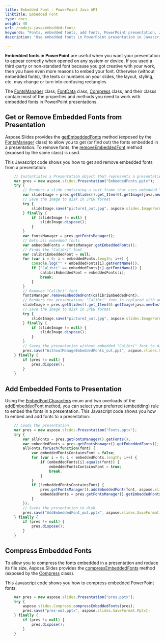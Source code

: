 ```yaml
---
title: Embedded Font - PowerPoint Java API
linktitle: Embedded Font
type: docs
weight: 40
url: /nodejs-java/embedded-font/
keywords: "Fonts, embedded fonts, add fonts, PowerPoint presentation, Java, Aspose.Slides for Node.js via Java"
description: "Use embedded fonts in PowerPoint presentation in Javascript"

---
```


**Embedded fonts in PowerPoint** are useful when you want your presentation to appear correctly when opened on any system or device. If you used a third-party or non-standard font because you got creative with your work, then you have even more reasons to embed your font. Otherwise (without embedded fonts), the texts or numbers on your slides, the layout, styling, etc. may change or turn into confusing rectangles. 

The [FontsManager](https://reference.aspose.com/slides/nodejs-java/aspose.slides/FontsManager) class, [FontData](https://reference.aspose.com/slides/nodejs-java/aspose.slides/fontdata/) class, [Compress](https://reference.aspose.com/slides/nodejs-java/aspose.slides/compress/) class, and their classs contain most of the properties and methods you need to work with embedded fonts in PowerPoint presentations.

## **Get or Remove Embedded Fonts from Presentation**

Aspose.Slides provides the [getEmbeddedFonts](https://reference.aspose.com/slides/nodejs-java/aspose.slides/fontsmanager/#getEmbeddedFonts--) method (exposed by the [FontsManager](https://reference.aspose.com/slides/nodejs-java/aspose.slides/FontsManager) class) to allow you to get (or find out) the fonts embedded in a presentation. To remove fonts, the [removeEmbeddedFont](https://reference.aspose.com/slides/nodejs-java/aspose.slides/fontsmanager/#removeEmbeddedFont-aspose.slides.IFontData-) method (exposed by the same class) is used.

This Javascript code shows you how to get and remove embedded fonts from a presentation:

```javascript
    // Instantiates a Presentation object that represents a presentation file
    var pres = new aspose.slides.Presentation("EmbeddedFonts.pptx");
    try {
        // Renders a slide containing a text frame that uses embedded "FunSized"
        var slideImage = pres.getSlides().get_Item(0).getImage(java.newInstanceSync("java.awt.Dimension", 960, 720));
        // Save the image to disk in JPEG format
        try {
            slideImage.save("picture1_out.jpg", aspose.slides.ImageFormat.Jpeg);
        } finally {
            if (slideImage != null) {
                slideImage.dispose();
            }
        }
        var fontsManager = pres.getFontsManager();
        // Gets all embedded fonts
        var embeddedFonts = fontsManager.getEmbeddedFonts();
        // Finds the "Calibri" font
        var calibriEmbeddedFont = null;
        for (var i = 0; i < embeddedFonts.length; i++) {
            console.log("" + embeddedFonts[i].getFontName());
            if ("Calibri" == embeddedFonts[i].getFontName()) {
                calibriEmbeddedFont = embeddedFonts[i];
                break;
            }
        }
        // Removes "Calibri" font
        fontsManager.removeEmbeddedFont(calibriEmbeddedFont);
        // Renders the presentation; "Calibri" font is replaced with an existing one
        slideImage = pres.getSlides().get_Item(0).getImage(java.newInstanceSync("java.awt.Dimension", 960, 720));
        // Save the image to disk in JPEG format
        try {
            slideImage.save("picture2_out.jpg", aspose.slides.ImageFormat.Jpeg);
        } finally {
            if (slideImage != null) {
                slideImage.dispose();
            }
        }
        // Saves the presentation without embedded "Calibri" font to disk
        pres.save("WithoutManageEmbeddedFonts_out.ppt", aspose.slides.SaveFormat.Ppt);
    } finally {
        if (pres != null) {
            pres.dispose();
        }
    }
```

## **Add Embedded Fonts to Presentation**

Using the [EmbedFontCharacters](https://reference.aspose.com/slides/nodejs-java/aspose.slides/embedfontcharacters/) enum and two overloads of the [addEmbeddedFont](https://reference.aspose.com/slides/nodejs-java/aspose.slides/fontsmanager/#addEmbeddedFont-aspose.slides.IFontData-int-) method, you can select your preferred (embedding) rule to embed the fonts in a presentation. This Javascript code shows you how to embed and add fonts to a presentation:

```javascript
    // Loads the presentation
    var pres = new aspose.slides.Presentation("Fonts.pptx");
    try {
        var allFonts = pres.getFontsManager().getFonts();
        var embeddedFonts = pres.getFontsManager().getEmbeddedFonts();
        allFonts.forEach(function(font) {
            var embeddedFontsContainsFont = false;
            for (var i = 0; i < embeddedFonts.length; i++) {
                if (embeddedFonts[i].equals(font)) {
                    embeddedFontsContainsFont = true;
                    break;
                }
            }
            if (!embeddedFontsContainsFont) {
                pres.getFontsManager().addEmbeddedFont(font, aspose.slides.EmbedFontCharacters.All);
                embeddedFonts = pres.getFontsManager().getEmbeddedFonts();
            }
        });
        // Saves the presentation to disk
        pres.save("AddEmbeddedFont_out.pptx", aspose.slides.SaveFormat.Pptx);
    } finally {
        if (pres != null) {
            pres.dispose();
        }
    }
```

## **Compress Embedded Fonts**

To allow you to compress the fonts embedded in a presentation and reduce its file size, Aspose.Slides provides the [compressEmbeddedFonts](https://reference.aspose.com/slides/nodejs-java/aspose.slides/compress/#compressEmbeddedFonts-aspose.slides.Presentation-) method (exposed by the [Compress](https://reference.aspose.com/slides/nodejs-java/aspose.slides/compress/) class).

This Javascript code shows you how to compress embedded PowerPoint fonts:

```javascript
    var pres = new aspose.slides.Presentation("pres.pptx");
    try {
        aspose.slides.Compress.compressEmbeddedFonts(pres);
        pres.save("pres-out.pptx", aspose.slides.SaveFormat.Pptx);
    } finally {
        if (pres != null) {
            pres.dispose();
        }
    }
```

